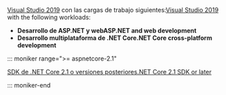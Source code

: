 <span data-ttu-id="9f840-101">[Visual Studio 2019](https://visualstudio.microsoft.com/downloads/?utm_medium=microsoft&utm_source=docs.microsoft.com&utm_campaign=inline+link&utm_content=download+vs2019) con las cargas de trabajo siguientes:</span><span class="sxs-lookup"><span data-stu-id="9f840-101">[Visual Studio 2019](https://visualstudio.microsoft.com/downloads/?utm_medium=microsoft&utm_source=docs.microsoft.com&utm_campaign=inline+link&utm_content=download+vs2019) with the following workloads:</span></span>

* <span data-ttu-id="9f840-102">**Desarrollo de ASP.NET y web**</span><span class="sxs-lookup"><span data-stu-id="9f840-102">**ASP.NET and web development**</span></span>
* <span data-ttu-id="9f840-103">**Desarrollo multiplataforma de .NET Core**</span><span class="sxs-lookup"><span data-stu-id="9f840-103">**.NET Core cross-platform development**</span></span>

::: moniker range=">= aspnetcore-2.1"

[<span data-ttu-id="9f840-104">SDK de .NET Core 2.1 o versiones posteriores</span><span class="sxs-lookup"><span data-stu-id="9f840-104">.NET Core 2.1 SDK or later</span></span>](https://dotnet.microsoft.com/download)

::: moniker-end
